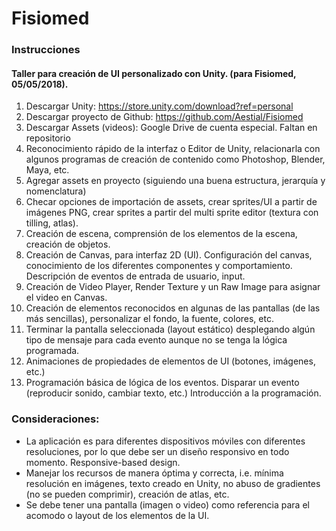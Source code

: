 # Fisiomed

### Instrucciones
#### Taller para creación de UI personalizado con Unity. (para Fisiomed, 05/05/2018).

1.	Descargar Unity: https://store.unity.com/download?ref=personal
2.	Descargar proyecto de Github: https://github.com/Aestial/Fisiomed
3.	Descargar Assets (videos): Google Drive de cuenta especial. Faltan en repositorio
4.	Reconocimiento rápido de la interfaz o Editor de Unity, relacionarla con algunos programas de creación de contenido como Photoshop, Blender, Maya, etc.
5.	Agregar assets en proyecto (siguiendo una buena estructura, jerarquía y nomenclatura)
6.	Checar opciones de importación de assets, crear sprites/UI a partir de imágenes PNG, crear sprites a partir del multi sprite editor (textura con tilling, atlas).
7.	Creación de escena, comprensión de los elementos de la escena, creación de objetos.
8.	Creación de Canvas, para interfaz 2D (UI). Configuración del canvas, conocimiento de los diferentes componentes y comportamiento. Descripción de eventos de entrada de usuario, input.
9. 	Creación de Video Player, Render Texture y un Raw Image para asignar el video en Canvas.
10.	Creación de elementos reconocidos en algunas de las pantallas (de las más sencillas), personalizar el fondo, la fuente, colores, etc.
11.	Terminar la pantalla seleccionada (layout estático) desplegando algún tipo de mensaje para cada evento aunque no se tenga la lógica programada.
12. Animaciones de propiedades de elementos de UI (botones, imágenes, etc.)
13.	Programación básica de lógica de los eventos. Disparar un evento (reproducir sonido, cambiar texto, etc.) Introducción a la programación.

### Consideraciones:
- La aplicación es para diferentes dispositivos móviles con diferentes resoluciones, por lo que debe ser un diseño responsivo en todo momento. Responsive-based design.
- Manejar los recursos de manera óptima y correcta, i.e. mínima resolución en imágenes, texto creado en Unity, no abuso de gradientes (no se pueden comprimir), creación de atlas, etc.
- Se debe tener una pantalla (imagen o video) como referencia para el acomodo o layout de los elementos de la UI.
